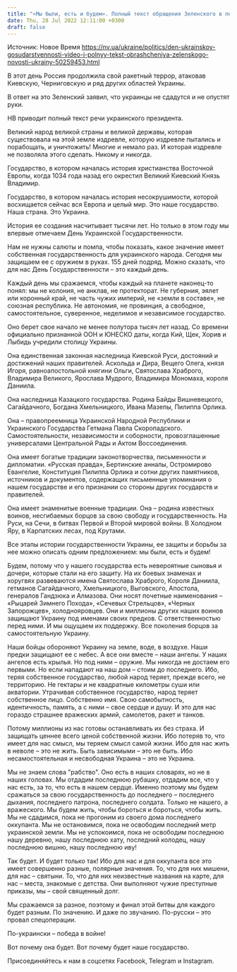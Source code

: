 ```yaml
---
title: "«Мы были, есть и будем». Полный текст обращения Зеленского в первый День украинской государственности"
date: Thu, 28 Jul 2022 12:11:00 +0300
draft: false
---
```

Источник: Новое Время https://nv.ua/ukraine/politics/den-ukrainskoy-gosudarstvennosti-video-i-polnyy-tekst-obrashcheniya-zelenskogo-novosti-ukrainy-50259453.html


В этот день Россия продолжила свой ракетный террор, атаковав Киевскую, Черниговскую и ряд других областей Украины.

В ответ на это Зеленский заявил, что украинцы не сдадутся и не опустят руки.

НВ приводит полный текст речи украинского президента.

Великий народ великой страны и великой державы, которая существовала на этой земле издревле, которую издревле пытались и порабощать, и уничтожить! Многие и немало раз. И которая издревле не позволяла этого сделать. Никому и никогда.

Государство, в котором началась история христианства Восточной Европы, когда 1034 года назад его окрестил Великий Киевский Князь Владимир.

Государство, в котором началась история несокрушимости, которой восхищается сейчас вся Европа и целый мир. Это наше государство. Наша страна. Это Украина.

История ее создания насчитывает тысячи лет. Но только в этом году мы впервые отмечаем День Украинской Государственности.

Нам не нужны салюты и помпа, чтобы показать, какое значение имеет собственная государственность для украинского народа. Сегодня мы защищаем ее с оружием в руках. 155 дней подряд. Можно сказать, что для нас День Государственности – это каждый день.

Каждый день мы сражаемся, чтобы каждый на планете наконец-то понял: мы не колония, не анклав, не протекторат. Не губерния, эялет или коронный край, не часть чужих империй, не «земли в составе», не союзная республика. Не автономия, не провинция, а свободное, самостоятельное, суверенное, неделимое и независимое государство.

Оно берет свое начало не менее полутора тысяч лет назад. Со времени официально признанной ООН и ЮНЕСКО даты, когда Кий, Щек, Хорив и Лыбидь учредили столицу Украины.

Она единственная законная наследница Киевской Руси, достояний и достижений наших правителей. Аскольда и Дира, Вещего Олега, князя Игоря, равноапостольной княгини Ольги, Святослава Храброго, Владимира Великого, Ярослава Мудрого, Владимира Мономаха, короля Даниила.

Она наследница Казацкого государства. Родина Байды Вишневецкого, Сагайдачного, Богдана Хмельницкого, Ивана Мазепы, Пилиппа Орлика.

Она – правопреемница Украинской Народной Республики и Украинского Государства Гетмана Павла Скоропадского. Самостоятельности, независимости и соборности, провозглашенные универсалами Центральной Рады и Актом Воссоединения.

Она имеет богатые традиции законотворчества, письменности и дипломатии. «Русская правда», Бертинские анналы, Остромирово Евангелие, Конституция Пилиппа Орлика и сотни других памятников, источников и документов, содержащих письменные упоминания о нашем государстве и его признании со стороны других государств и правителей.

Она имеет знаменитые военные традиции. Она – родина известных воинов, несгибаемых борцов за свою свободу и государственность. На Руси, на Сечи, в битвах Первой и Второй мировой войны. В Холодном Яру, в Карпатских лесах, под Крутами.

Все этапы истории государственности Украины, ее защиты и борьбы за нее можно описать одним предложением: мы были, есть и будем!

Будем, потому что у нашего государства есть невероятные сыновья и дочери, которые стали на его защиту. На их боевых знаменах и хоругвях развеваются имена Святослава Храброго, Короля Даниила, гетманов Сагайдачного, Хмельницкого, Выговского, Апостола, генералов Гандзюка и Алмазова. Они носят почетные наименования – «Рыцарей Зимнего Похода», «Сечевых Стрельцов», «Черных Запорожцев», холоднояровцев. Они и миллионы других наших воинов защищают Украину под именами своих предков. С ответственностью перед ними. И мы ощущаем их поддержку. Все поколения борцов за самостоятельную Украину.

Наши бойцы обороняют Украину на земле, воде, в воздухе. Наши предки защищают ее с небес. А все они вместе – наши ангелы. У наших ангелов есть крылья. Но под ними – оружие. Мы никогда не достаем его первыми. Но если нападают на наш дом – стоим до последнего. Ибо, теряя собственное государство, любой народ теряет, прежде всего, не территорию. Не гектары и не квадратные километры суши или акватории. Утрачивая собственное государство, народ теряет собственное лицо. Собственно имя. Свою самобытность, идентичность, память, а с ними – свое сердце и душу. И это для нас гораздо страшнее вражеских армий, самолетов, ракет и танков.

Потому миллионы из нас готовы останавливать их без страха. И защищать ценнее всего ценой собственной жизни. Ибо потеряв то, что имеет для нас смысл, мы теряем смысл самой жизни. Ибо для нас жить в неволе – это не жить. Быть зависимыми – это не быть. Ибо несамостоятельная и несвободная Украина – это не Украина.

Мы не знаем слова "рабство". Оно есть в наших словарях, но не в наших головах. Мы отдадим последнюю рубашку, отдадим все, что у нас есть, за то, что есть в нашем сердце. Именно поэтому мы будем сражаться за свою государственность до последнего – последнего дыхания, последнего патрона, последнего солдата. Только не нашего, а вражеского. Мы будем жить, чтобы бороться и бороться, чтобы жить. Мы не сдадимся, пока не прогоним из своего дома последнего оккупанта. Мы не остановимся, пока не освободим последний метр украинской земли. Мы не успокоимся, пока не освободим последнюю нашу деревню, нашу последнюю хату, последний колодец, нашу последнюю вишню, нашу последнюю иву!

Так будет. И будет только так! Ибо для нас и для оккупанта все это имеет совершенно разные, полярные значения. То, что для них мишени, для нас – святыни. То, что для них неизвестные названия на карте, для нас – места, знакомые с детства. Они выполняют чужие преступные приказы, мы – свой священный долг.

Мы сражаемся за разное, поэтому и финал этой битвы для каждого будет разным. По значению. И даже по звучанию. По-русски – это провал спецоперации.

По-украински – победа в войне!

Вот почему она будет. Вот почему будет наше государство.

Присоединяйтесь к нам в соцсетях Facebook, Telegram и Instagram.
